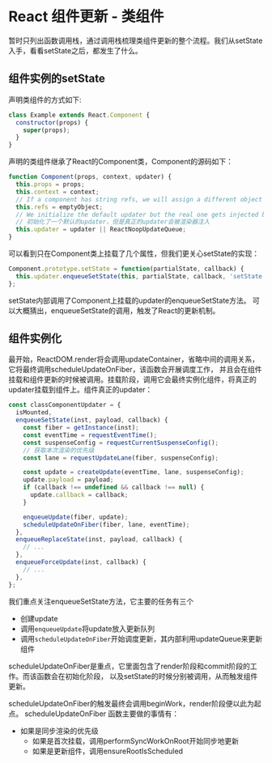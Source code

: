 # React 组件更新 - 类组件

暂时只列出函数调用栈，通过调用栈梳理类组件更新的整个流程。我们从setState入手，看看setState之后，都发生了什么。

## 组件实例的setState
声明类组件的方式如下:
```javascript
class Example extends React.Component {
  constructor(props) {
    super(props);
  }
}
```
声明的类组件继承了React的Component类，Component的源码如下：
```javascript
function Component(props, context, updater) {
  this.props = props;
  this.context = context;
  // If a component has string refs, we will assign a different object later.
  this.refs = emptyObject;
  // We initialize the default updater but the real one gets injected by the renderer.
  // 初始化了一个默认的updater，但是真正的updater会被渲染器注入
  this.updater = updater || ReactNoopUpdateQueue;
}
```
可以看到只在Component类上挂载了几个属性，但我们更关心setState的实现：
```javascript
Component.prototype.setState = function(partialState, callback) {
  this.updater.enqueueSetState(this, partialState, callback, 'setState');
};
```
setState内部调用了Component上挂载的updater的enqueueSetState方法。
可以大概猜出，enqueueSetState的调用，触发了React的更新机制。

## 组件实例化
最开始，ReactDOM.render将会调用updateContainer，省略中间的调用关系，它将最终调用scheduleUpdateOnFiber，该函数会开展调度工作，
并且会在组件挂载和组件更新的时候被调用。挂载阶段，调用它会最终实例化组件，将真正的updater挂载到组件上。组件真正的updater：
```javascript
const classComponentUpdater = {
  isMounted,
  enqueueSetState(inst, payload, callback) {
    const fiber = getInstance(inst);
    const eventTime = requestEventTime();
    const suspenseConfig = requestCurrentSuspenseConfig();
    // 获取本次渲染的优先级
    const lane = requestUpdateLane(fiber, suspenseConfig);

    const update = createUpdate(eventTime, lane, suspenseConfig);
    update.payload = payload;
    if (callback !== undefined && callback !== null) {
      update.callback = callback;
    }

    enqueueUpdate(fiber, update);
    scheduleUpdateOnFiber(fiber, lane, eventTime);
  },
  enqueueReplaceState(inst, payload, callback) {
    // ...
  },
  enqueueForceUpdate(inst, callback) {
    // ...
  },
};
```
我们重点关注enqueueSetState方法，它主要的任务有三个
* 创建update
* 调用`enqueueUpdate`将update放入更新队列
* 调用`scheduleUpdateOnFiber`开始调度更新，其内部利用updateQueue来更新组件

scheduleUpdateOnFiber是重点，它里面包含了render阶段和commit阶段的工作。而该函数会在初始化阶段，
以及setState的时候分别被调用，从而触发组件更新。

scheduleUpdateOnFiber的触发最终会调用beginWork，render阶段便以此为起点。
scheduleUpdateOnFiber 函数主要做的事情有：
* 如果是同步渲染的优先级
  - 如果是首次挂载，调用performSyncWorkOnRoot开始同步地更新
  - 如果是更新组件，调用ensureRootIsScheduled


